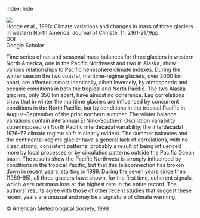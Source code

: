 index: hide

<div class="Citation">
    <div class="Citation-thumb CitationThumb-linked"  data-href="https://doi.org/10.1175/1520-0442(1998)011<2161:cvacim>2.0.co;2">
      <img src="https://static.claimspace.cloud/climate-study-static/refs/thumbs/10/Hodge_et_al_1998-thumb.png" />
    </div>

  <div class="Citation-body">
    <div class="Citation-text">Hodge et al., 1998: Climate variations and changes in mass of three glaciers in western North America. <span class="Article-journal">Journal of Climate, </span><span class="Article-volume">11, </span>2161-2179pp.</div>
    <div class="Citation-links">
      <div class="CitationLink" data-href="https://doi.org/10.1175/1520-0442(1998)011<2161:cvacim>2.0.co;2">
        <div class="CitationLink-icon CitationLink-Doi"></div>
        <div class="CitationLink-text">DOI</div>
      </div>
      <div class="CitationLink" data-href="https://scholar.google.com/scholar?q=10.1175/1520-0442(1998)011<2161:cvacim>2.0.co;2">
        <div class="CitationLink-icon CitationLink-Scholar"></div>
        <div class="CitationLink-text">Google Scholar</div>
      </div>
    </div>
  </div>
</div>

Time series of net and seasonal mass balances for three glaciers in western North America, one in the Pacific Northwest and two in Alaska, show various relationships to Pacific hemisphere climate indexes. During the winter season the two coastal, maritime-regime glaciers, over 2000 km apart, are affected almost identically, albeit inversely, by atmospheric and oceanic conditions in both the tropical and North Pacific. The two Alaska glaciers, only 350 km apart, have almost no coherence. Lag correlations show that in winter the maritime glaciers are influenced by concurrent conditions in the North Pacific, but by conditions in the tropical Pacific in August–September of the prior northern summer. The winter balance variations contain interannual El Niño–Southern Oscillation variability superimposed on North Pacific interdecadal variability; the interdecadal 1976–77 climate regime shift is clearly evident. The summer balances and the continental-regime glacier have a general lack of correlations, with no clear, strong, consistent patterns, probably a result of being influenced more by local processes or by circulation patterns outside the Pacific Ocean basin. The results show the Pacific Northwest is strongly influenced by conditions in the tropical Pacific, but that this teleconnection has broken down in recent years, starting in 1989. During the seven years since then (1989–95), all three glaciers have shown, for the first time, coherent signals, which were net mass loss at the highest rate in the entire record. The authors’ results agree with those of other recent studies that suggest these recent years are unusual and may be a signature of climate warming.

<div class="Citation-copy">
&copy; American Meteorological Society, 1998
</div>